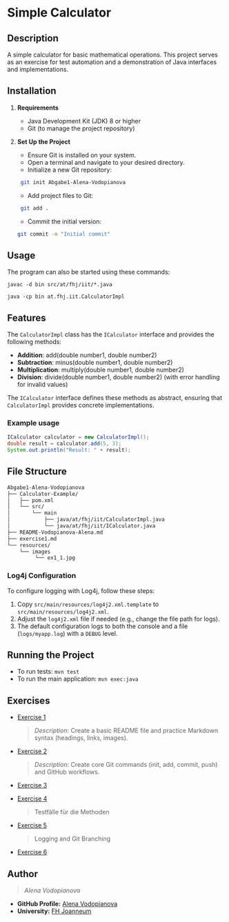 # Simple Calculator

## Description

A simple calculator for basic mathematical operations. This project serves as an exercise for test automation and a demonstration of Java interfaces and implementations.

## Installation

1. **Requirements**
    - Java Development Kit (JDK) 8 or higher
    - Git (to manage the project repository)
2. **Set Up the Project**
   - Ensure Git is installed on your system.
   - Open a terminal and navigate to your desired directory.
   - Initialize a new Git repository:

    ```sh
     git init Abgabe1-Alena-Vodopianova
     ```

    - Add project files to Git:

    ```sh
     git add .
     ```

    - Commit the initial version:

     ```sh
     git commit -m "Initial commit"
     ```

## Usage

The program can also be started using these commands:

`javac -d bin src/at/fhj/iit/*.java`

`java -cp bin at.fhj.iit.CalculatorImpl`

## Features

The `CalculatorImpl` class has the `ICalculator` interface and provides the following methods:

- **Addition**: add(double number1, double number2)
- **Subtraction**: minus(double number1, double number2)
- **Multiplication**: multiply(double number1, double number2)
- **Division**: divide(double number1, double number2) (with error handling for invalid values)

The `ICalculator` interface defines these methods as abstract, ensuring that `CalculatorImpl` provides concrete implementations.

### Example usage

```java
ICalculator calculator = new CalculatorImpl();
double result = calculator.add(5, 3);
System.out.println("Result: " + result);
```

## File Structure

```bash
Abgabe1-Alena-Vodopianova
├── Calculator-Example/
│   ├── pom.xml
│   └── src/ 
│       └── main
│           ├── java/at/fhj/iit/CalculatorImpl.java
│           └── java/at/fhj/iit/ICalculator.java
├── README-Vodopianova-Alena.md
├── exercise1.md
└── resources/
    └── images
         └── ex1_1.jpg

```

### Log4j Configuration
To configure logging with Log4j, follow these steps:
1. Copy `src/main/resources/log4j2.xml.template` to `src/main/resources/log4j2.xml`.
2. Adjust the `log4j2.xml` file if needed (e.g., change the file path for logs).
3. The default configuration logs to both the console and a file (`logs/myapp.log`) with a `DEBUG` level.

## Running the Project
- To run tests: `mvn test`
- To run the main application: `mvn exec:java`

## Exercises

- [Exercise 1](exercise1.md)
  
  >*Description*: Create a basic README file and practice
  > Markdown syntax (headings, links, images).
- [Exercise 2](exercise2.md)

  >*Description*: Create core Git commands (init, add,
  > commit, push) and GitHub workflows.

- [Exercise 3](exercise3.md)
- [Exercise 4](exercise4.md)
  >Testfälle für die Methoden
- [Exercise 5](exercise5.md)
  >Logging and Git Branching
  
- [Exercise 6](exercise6.md)

## Author
>
>*Alena Vodopianova*

- **GitHub Profile:** [Alena Vodopianova](https://github.com/Alena-Vodopianova)
- **University:** [FH Joanneum](https://www.fh-joanneum.at/)
